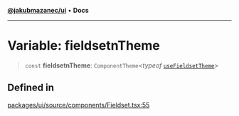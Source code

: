 [**@jakubmazanec/ui**](../README.md) • **Docs**

---

# Variable: fieldsetnTheme

> `const` **fieldsetnTheme**: `ComponentTheme`\<_typeof_
> [`useFieldsetTheme`](../functions/useFieldsetTheme.md)\>

## Defined in

[packages/ui/source/components/Fieldset.tsx:55](https://github.com/jakubmazanec/tools/blob/d628f137f5fc7b1bea261e1e59d468d8339ed884/packages/ui/source/components/Fieldset.tsx#L55)
